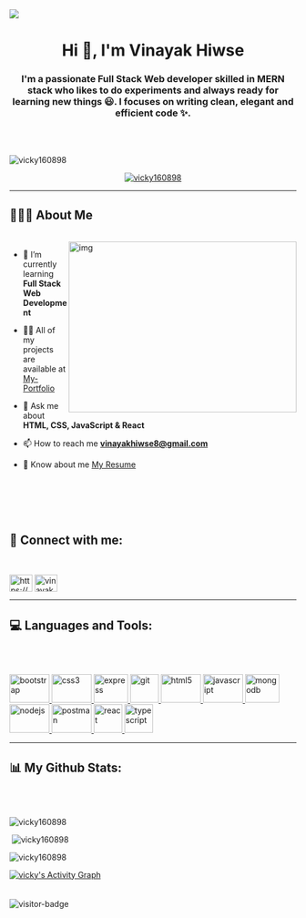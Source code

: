 <img src="https://camo.githubusercontent.com/48ec00ed4c84e771db4a1db90b56352923a8d644452a32b434d68e97006c9337/68747470733a2f2f63686b736b696c6c732e636f6d2f77702d636f6e74656e742f75706c6f6164732f323032302f30342f504e432d416e696d617465642d42616e6e6572732e676966" />
<h1 align="center">Hi 👋, I'm Vinayak Hiwse</h1>
<h3 align="center">I'm a passionate Full Stack Web developer skilled in MERN stack who likes to do experiments and always ready for learning new things 😃. I focuses on writing clean, elegant and efficient code ✨.</h3>
<br/>
<br/>
<p align="left"> <img  src="https://komarev.com/ghpvc/?username=vicky160898&label=Profile%20views&color=0e75b6&style=flat" alt="vicky160898" /> </p>

<p align="center"> <a href="https://github.com/ryo-ma/github-profile-trophy"><img src="https://github-profile-trophy.vercel.app/?username=vicky160898" alt="vicky160898" /></a> </p>
<hr>

## 🙋🏻‍♂️ About Me 
<br/>
<img width="400" margin-top="20px" height="300" align="right"  src="https://camo.githubusercontent.com/8de2b97c3fffd143096c40537845b307bca30459a4c069523ba17516e42d3a91/68747470733a2f2f746f70646576732e6f72672f696d616765732f736974652f73657276696365732f7765626465762f6865726f2d62672e737667" alt="img" />

- 🌱 I’m currently learning **Full Stack Web Development**

- 👨‍💻 All of my projects are available at [My-Portfolio](https://vicky160898.github.io/)

- 💬 Ask me about **HTML, CSS, JavaScript & React**

- 📫 How to reach me **vinayakhiwse8@gmail.com**

- 📄 Know about me [My Resume](https://1drv.ms/u/s!AkEcB-CwBcljcR_wsJl2tieyEW0?e=3tcTdz)

<br/>
<br/>
<br/>
<br/>
<h2 align="left"> 📱 Connect with me:</h2>
<br/>
<p align="left">
<a href="https://linkedin.com/in/vinayak-hiwse-467646219/" target="blank"><img align="center" src="https://camo.githubusercontent.com/45bffe94294c82bbe5124409c954985a39da09f8a2bfd14e7b77bac5dfcaf0d9/68747470733a2f2f656e637279707465642d74626e302e677374617469632e636f6d2f696d616765733f713d74626e3a414e64394763526e52716772524c4d30667477646a652d4773714a41417964724170315942613933504126757371703d43415522" alt="https://www.linkedin.com/in/vinayak-hiwase-467646219/" height="30" width="40" /></a>
<a href="https://vicky160898.github.io/" target="blank"><img align="center" src="https://camo.githubusercontent.com/62bb1bc98b4e83c21d0cfffd064948ed71bb7c34764a28f824f07c45773f6012/68747470733a2f2f656e637279707465642d74626e302e677374617469632e636f6d2f696d616765733f713d74626e3a414e6439476354354d345451436c724d4f335f4c743538784b79475a5773666d6d53336c682d3235756726757371703d434155" alt="vinayak" height="30" width="40" /></a>
</p>
<hr>
<h2 align="left" margit-top='20px'> 💻 Languages and Tools:</h2>
<br/>
<br/>
<p align="left"> <a href="https://getbootstrap.com" target="_blank" rel="noreferrer"> <img src="https://camo.githubusercontent.com/a3b6cc5757c1ec9a42d5871f4ae74897ee33ef7e7a2185a20f1db7f84b3833ca/68747470733a2f2f63686972616e6a6565762d746861706c6979616c2e76657263656c2e6170702f7376672f72656163746a732e737667" alt="bootstrap" width="70" height="50"/> 
  </a> <a href="https://www.w3schools.com/css/" target="_blank" rel="noreferrer"> <img src="https://camo.githubusercontent.com/52cb850b3ab057cbaa920d6166f1bdce9743f352c597f37b5a58fbd5c1048d9a/68747470733a2f2f63686972616e6a6565762d746861706c6979616c2e76657263656c2e6170702f7376672f6a6176617363726970742e737667" alt="css3" width="70" height="50"/> </a> 
  <a href="https://expressjs.com" target="_blank" rel="noreferrer"> <img src="https://camo.githubusercontent.com/b19864f800e20ca559cd76b53f377ef65249119ce7a8da98becc200f6ef56e30/68747470733a2f2f7365656b6c6f676f2e636f6d2f696d616765732f4e2f6e6f64656a732d6c6f676f2d464245313232453337372d7365656b6c6f676f2e636f6d2e706e67" alt="express" width="60" height="50"/> </a> 
  <a href="https://git-scm.com/" target="_blank" rel="noreferrer"> <img src="https://camo.githubusercontent.com/b78ef6d7e30e39533a4816bc27cb1b65a31d2d5ea1c75f2f831ca2da218c4a55/68747470733a2f2f656e637279707465642d74626e302e677374617469632e636f6d2f696d616765733f713d74626e3a414e643947635161674d4d435449324b5644424839624433714b536b2d4366315679503345644a432d7726757371703d434155" alt="git" width="50" height="50"/> </a> 
  <a href="https://www.w3.org/html/" target="_blank" rel="noreferrer"> <img src="https://camo.githubusercontent.com/09ba62c351f7f7a370da853b891733744e35a92e65138390cfd6d1453cb5859a/68747470733a2f2f63686972616e6a6565762d746861706c6979616c2e76657263656c2e6170702f7376672f6d6f6e676f64622e737667" alt="html5" width="70" height="50"/> </a> 
  <a href="https://developer.mozilla.org/en-US/docs/Web/JavaScript" target="_blank" rel="noreferrer"> <img src="https://camo.githubusercontent.com/8d558e6585f81211ff32dca1637540c2da8e2a306f41d60f9e83fddf4a6db6bf/68747470733a2f2f63686972616e6a6565762d746861706c6979616c2e76657263656c2e6170702f7376672f68746d6c2d352e737667" alt="javascript" width="70" height="50"/> </a> 
  <a href="https://www.mongodb.com/" target="_blank" rel="noreferrer"> <img src="https://camo.githubusercontent.com/c4a6bfa3c24b9de8d42bbbc16fb7a3d6500198c142bf03990f00758da85ffe14/68747470733a2f2f7365656b6c6f676f2e636f6d2f696d616765732f502f706f73746d616e2d6c6f676f2d463433333735413245422d7365656b6c6f676f2e636f6d2e706e67" alt="mongodb" width="60" height="50"/> </a> 
  <a href="https://nodejs.org" target="_blank" rel="noreferrer"> <img src="https://camo.githubusercontent.com/8ffe298493c5b2ee7e0cc3eb65b7e69006f0d48dd935af7f8afba732556b5035/68747470733a2f2f63686972616e6a6565762d746861706c6979616c2e76657263656c2e6170702f7376672f637373332e737667" alt="nodejs" width="70" height="50"/> </a> 
  <a href="https://postman.com" target="_blank" rel="noreferrer"> <img src="https://camo.githubusercontent.com/fbfcb9e3dc648adc93bef37c718db16c52f617ad055a26de6dc3c21865c3321d/68747470733a2f2f7777772e766563746f726c6f676f2e7a6f6e652f6c6f676f732f6769742d73636d2f6769742d73636d2d69636f6e2e737667" alt="postman" width="70" height="50"/> </a> 
  <a href="https://reactjs.org/" target="_blank" rel="noreferrer"> <img src="https://camo.githubusercontent.com/34800341e8bd7d088d7e4f453377b1dbb5fa8ddec40b5410d384e27cbb020524/68747470733a2f2f656e637279707465642d74626e302e677374617469632e636f6d2f696d616765733f713d74626e3a414e64394763522d697573372d4a683633774e593249456b6e5f7a615f4c2d6a6d664574356b4b4e55456b536c704e376535694142595a56482d4a626e2d59414448344a543357312d323026757371703d434155" alt="react" width="50" height="50"/> </a> 
  <a href="https://www.typescriptlang.org/" target="_blank" rel="noreferrer"> <img src="https://cdn-icons-png.flaticon.com/512/5968/5968381.png" alt="typescript" width="50" height="50"/> </a> </p>
<hr>
<h2 align="left"> 📊 My Github Stats:</h2>
<br/>
<br/>
<p align="left"><img src="https://github-readme-stats.vercel.app/api/top-langs?username=vicky160898&&theme=react&hide_border=true&bg_color=0D1117" alt="vicky160898" backgroundColor="#20232A" /></p>

<p align="left">&nbsp;<img src="https://github-readme-stats.vercel.app/api?username=vicky160898&&&theme=tokyonight" alt="vicky160898" /></p>

<p align="left"><img src="https://github-readme-streak-stats.herokuapp.com/?user=vicky160898&&&theme=tokyonight" alt="vicky160898" /></p>
<a href="https://github.com/vicky160898/github-readme-activity-graph&theme=vision-friendly-dark"><img alt="vicky's Activity Graph" src="https://github-readme-activity-graph.cyclic.app/graph?username=vicky160898&bg_color=0D1117&color=5BCDEC&line=5BCDEC&point=FFFFFF&hide_border=true" /></a>

<br/>
<br/>
<br/>
<img src='https://visitor-badge.glitch.me/badge?page_id=page.id' alt='visitor-badge' />
